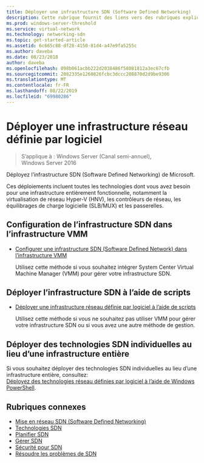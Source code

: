 ```yaml
---
title: Déployer une infrastructure SDN (Software Defined Networking)
description: Cette rubrique fournit des liens vers des rubriques expliquant comment déployer une infrastructure SDN (Software Defined Network) à l’aide de scripts dans Windows Server 2016.
ms.prod: windows-server-threshold
ms.service: virtual-network
ms.technology: networking-sdn
ms.topic: get-started-article
ms.assetid: 6c665c88-df28-4150-81d4-a47e9fa5255c
ms.author: daveba
ms.date: 08/23/2018
author: daveba
ms.openlocfilehash: 098b061acbb222d2038486f58081812a3ec67cfb
ms.sourcegitcommit: 2082335e1260826fcbc3dccc208870d2d9be9306
ms.translationtype: MT
ms.contentlocale: fr-FR
ms.lasthandoff: 08/22/2019
ms.locfileid: "69980286"
---
```

# <a name="deploy-a-software-defined-network-infrastructure"></a>Déployer une infrastructure réseau définie par logiciel

>S’applique à : Windows Server (Canal semi-annuel), Windows Server 2016

Déployez l’infrastructure SDN (Software Defined Networking) de Microsoft.   
  
Ces déploiements incluent toutes les technologies dont vous avez besoin pour une infrastructure entièrement fonctionnelle, notamment la virtualisation de réseau Hyper-V (HNV), les contrôleurs de réseau, les équilibrages de charge logicielle (SLB/MUX) et les passerelles.  
  
## <a name="set-up-sdn-infrastructure-in-the-vmm-fabric"></a>Configuration de l’infrastructure SDN dans l’infrastructure VMM



  
-   [Configurer une infrastructure SDN (Software Defined Network) dans l’infrastructure VMM](https://docs.microsoft.com/system-center/vmm/deploy-sdn)  
  
    Utilisez cette méthode si vous souhaitez intégrer System Center Virtual Machine Manager (VMM) pour gérer votre infrastructure SDN.  
 
## <a name="deploy-sdn-infrastructure-using-scripts"></a>Déployer l’infrastructure SDN à l’aide de scripts
 
-   [Déployer une infrastructure réseau définie par logiciel à l’aide de scripts](../../sdn/deploy/Deploy-a-Software-Defined-Network-infrastructure-using-scripts.md)  
  
    Utilisez cette méthode si vous ne souhaitez pas utiliser VMM pour gérer votre infrastructure SDN ou si vous avez une autre méthode de gestion.  


## <a name="deploy-individual-sdn-technologies-instead-of-an-entire-infrastructure"></a>Déployer des technologies SDN individuelles au lieu d’une infrastructure entière  
 Si vous souhaitez déployer des technologies SDN individuelles au lieu d’une infrastructure entière, consultez:  
[Déployez des technologies réseau définies par logiciel à l’aide de Windows PowerShell](Deploy-Software-Defined-Network-Technologies-using-Windows-PowerShell.md).    
  




  


## <a name="related-topics"></a>Rubriques connexes
- [Mise en réseau SDN (Software Defined Networking)](../Software-Defined-Networking--SDN-.md)  
- [Technologies SDN](../technologies/Software-Defined-Networking-Technologies.md)  
- [Planifier SDN](../plan/plan-a-software-defined-network-infrastructure.md)  
- [Gérer SDN](../manage/manage-sdn.md)
- [Sécurité pour SDN](../security/sdn-security-top.md)
- [Résoudre les problèmes de SDN](../troubleshoot/Troubleshoot-Software-Defined-Networking.md)